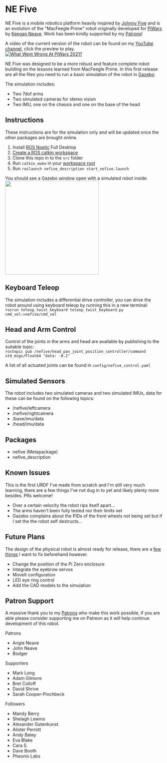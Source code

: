 NE Five
==

NE Five is a mobile robotics platform heavily inspired by [Johnny Five](https://en.wikipedia.org/wiki/Short_Circuit_(1986_film)) and is an evolution of the "MacFeegle Prime" robot originally developed for [PiWars](www.piwars.org) by [Keegan Neave](https://wwww.twitter.com/neaveeng). Work has been kindly supported by my [Patrons](https://www.patreon.com/neaveeng)!

A video of the current version of the robot can be found on my [YouTube channel](https://www.youtube.com/neaveeng), click the preview to play.  
[![What Went Wrong At PiWars 2021?](https://img.youtube.com/vi/SolxEP_HlIM/0.jpg)](https://www.youtube.com/watch?v=SolxEP_HlIM "What Went Wrong At PiWars 2021? - click to play video!")


NE Five was designed to be a more robust and feature complete robot building on the lessons learned from MacFeegle Prime. In this first release are all the files you need to run a basic simulation of the robot in [Gazebo](http://gazebosim.org/).

The simulation includes:
- Two 7dof arms
- Two simulated cameras for stereo vision
- Two IMU, one on the chassis and one on the base of the head

Instructions
--
These instructions are for the simulation only and will be updated once the other packages are brought online. 
1. Install [ROS Noetic](http://wiki.ros.org/noetic/Installation) Full Desktop
2. [Create a ROS catkin workspace](http://wiki.ros.org/ROS/Tutorials/InstallingandConfiguringROSEnvironment)
3. Clone this repo in to the `src` folder
4. Run `catkin_make` in your [workspace root](http://wiki.ros.org/ROS/Tutorials/BuildingPackages)
5. Run `roslaunch nefive_description start_nefive.launch`

You should see a Gazebo window open with a simulated robot inside.  
<img src="https://neave.engineering/wp-content/uploads/2021/09/gazebo-running.png" width="300">

Keyboard Teleop
--
The simulation includes a differential drive controller, you can drive the robot around using keyboard teleop by running this in a new terminal:  
`rosrun teleop_twist_keyboard teleop_twist_keyboard.py cmd_vel:=nefive/cmd_vel`

Head and Arm Control 
--
Control of the joints in the arms and head are available by publishing to the suitable topic:  
`rostopic pub /nefive/head_pan_joint_position_controller/command std_msgs/Float64 "data: -0.2"`

A list of all actuated joints can be found in `config/nefive_control.yaml`

Simulated Sensors
--
The robot includes two simulated cameras and two simulated IMUs, data for these can be found on the following topics:
- /nefive/leftcamera
- /nefive/rightcamera
- /base/imu/data
- /head/imu/data

Packages
--
- nefive (Metapackage)
- nefive_description 

Known Issues
--
This is the first URDF I've made from scratch and I'm still very much learning, there are a few things I've not dug in to yet and likely plenty more besides. PRs welcome!
- Over a certain velocity the robot rips itself apart...
- The arms haven't been fully tested nor their limits set
- Gazebo complains about the PIDs of the front wheels not being set but if I set the the robot self destructs...

Future Plans
--

The design of the physical robot is almost ready for release, there are a [few things](https://www.youtube.com/watch?v=SolxEP_HlIM) I want to fix beforehand however.

- Change the position of the Pi Zero enclosure
- Integrate the eyebrow servos
- MoveIt configuration
- LED eye ring control
- Add the CAD models to the simulation

Patron Support
--
A massive thank you to my [Patrons](https://www.patreon.com/neaveeng) who make this work possible, if you are able please consider supporting me on Patreon as it will help continue development of this robot.

Patrons
- Angie Neave
- John Neave 
- Bodger

Supporters
- Mark Long
- Adam Gilmore
- Bret Colloff
- David Shrive
- Sarah Cooper-Pinchbeck

Followers
- Mandy Berry
- Shelagh Lewins
- Alexander Gutenkunst
- Alister Perrott
- Andy Batey
- Eva Blake
- Cara S.
- Dave Booth 
- Pheonix Labs
